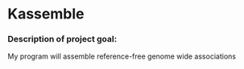 # Kassemble 

### Description of project goal:
My program will assemble reference-free genome wide associations
